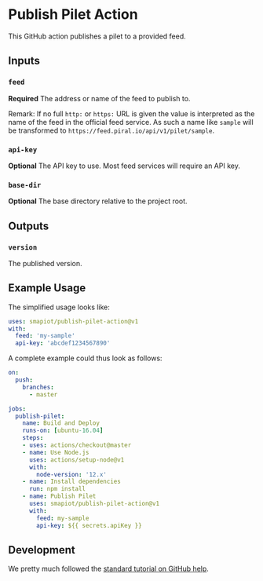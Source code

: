 # Publish Pilet Action

This GitHub action publishes a pilet to a provided feed.

## Inputs

### `feed`

**Required** The address or name of the feed to publish to.

Remark: If no full `http:` or `https:` URL is given the value is interpreted as the name of the feed in the official feed service. As such a name like `sample` will be transformed to `https://feed.piral.io/api/v1/pilet/sample`.

### `api-key`

**Optional** The API key to use. Most feed services will require an API key.

### `base-dir`

**Optional** The base directory relative to the project root.

## Outputs

### `version`

The published version.

## Example Usage

The simplified usage looks like:

```yaml
uses: smapiot/publish-pilet-action@v1
with:
  feed: 'my-sample'
  api-key: 'abcdef1234567890'
```

A complete example could thus look as follows:

```yaml
on:
  push:
    branches:
      - master

jobs:
  publish-pilet:
    name: Build and Deploy
    runs-on: [ubuntu-16.04]
    steps:
    - uses: actions/checkout@master
    - name: Use Node.js
      uses: actions/setup-node@v1
      with:
        node-version: '12.x'
    - name: Install dependencies
      run: npm install
    - name: Publish Pilet
      uses: smapiot/publish-pilet-action@v1
      with:
        feed: my-sample
        api-key: ${{ secrets.apiKey }}
```

## Development

We pretty much followed the [standard tutorial on GitHub help](https://help.github.com/en/actions/automating-your-workflow-with-github-actions/creating-a-javascript-action).
